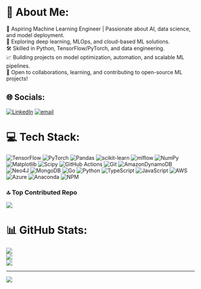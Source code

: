 # 💫 About Me:
🚀 Aspiring Machine Learning Engineer | Passionate about AI, data science, and model deployment.<br>
🔬 Exploring deep learning, MLOps, and cloud-based ML solutions.<br>
🛠️ Skilled in Python, TensorFlow/PyTorch, and data engineering.<br>
📈 Building projects on model optimization, automation, and scalable ML pipelines.<br>
🤝 Open to collaborations, learning, and contributing to open-source ML projects!<br>


## 🌐 Socials:
[![LinkedIn](https://img.shields.io/badge/LinkedIn-%230077B5.svg?logo=linkedin&logoColor=white)](https://www.linkedin.com/in/pavan-balaji-kumar/) [![email](https://img.shields.io/badge/Email-D14836?logo=gmail&logoColor=white)](mailto:pavanbalaji22@gmail.com) 

# 💻 Tech Stack:
![TensorFlow](https://img.shields.io/badge/TensorFlow-%23FF6F00.svg?style=plastic&logo=TensorFlow&logoColor=white) ![PyTorch](https://img.shields.io/badge/PyTorch-%23EE4C2C.svg?style=plastic&logo=PyTorch&logoColor=white) ![Pandas](https://img.shields.io/badge/pandas-%23150458.svg?style=plastic&logo=pandas&logoColor=white) ![scikit-learn](https://img.shields.io/badge/scikit--learn-%23F7931E.svg?style=plastic&logo=scikit-learn&logoColor=white) ![mlflow](https://img.shields.io/badge/mlflow-%23d9ead3.svg?style=plastic&logo=numpy&logoColor=blue) ![NumPy](https://img.shields.io/badge/numpy-%23013243.svg?style=plastic&logo=numpy&logoColor=white) ![Matplotlib](https://img.shields.io/badge/Matplotlib-%23ffffff.svg?style=plastic&logo=Matplotlib&logoColor=black) ![Scipy](https://img.shields.io/badge/SciPy-%230C55A5.svg?style=plastic&logo=scipy&logoColor=%white) ![GitHub Actions](https://img.shields.io/badge/github%20actions-%232671E5.svg?style=plastic&logo=githubactions&logoColor=white) ![Git](https://img.shields.io/badge/git-%23F05033.svg?style=plastic&logo=git&logoColor=white) ![AmazonDynamoDB](https://img.shields.io/badge/Amazon%20DynamoDB-4053D6?style=plastic&logo=Amazon%20DynamoDB&logoColor=white) ![Neo4J](https://img.shields.io/badge/Neo4j-008CC1?style=plastic&logo=neo4j&logoColor=white) ![MongoDB](https://img.shields.io/badge/MongoDB-%234ea94b.svg?style=plastic&logo=mongodb&logoColor=white) ![Go](https://img.shields.io/badge/go-%2300ADD8.svg?style=plastic&logo=go&logoColor=white) ![Python](https://img.shields.io/badge/python-3670A0?style=plastic&logo=python&logoColor=ffdd54) ![TypeScript](https://img.shields.io/badge/typescript-%23007ACC.svg?style=plastic&logo=typescript&logoColor=white) ![JavaScript](https://img.shields.io/badge/javascript-%23323330.svg?style=plastic&logo=javascript&logoColor=%23F7DF1E) ![AWS](https://img.shields.io/badge/AWS-%23FF9900.svg?style=plastic&logo=amazon-aws&logoColor=white) ![Azure](https://img.shields.io/badge/azure-%230072C6.svg?style=plastic&logo=microsoftazure&logoColor=white) ![Anaconda](https://img.shields.io/badge/Anaconda-%2344A833.svg?style=plastic&logo=anaconda&logoColor=white) ![NPM](https://img.shields.io/badge/NPM-%23CB3837.svg?style=plastic&logo=npm&logoColor=white)

### 🔝 Top Contributed Repo
![](https://github-contributor-stats.vercel.app/api?username=Pavan-Balaji22&limit=5&theme=dark&combine_all_yearly_contributions=true)

# 📊 GitHub Stats:
![](https://github-readme-stats.vercel.app/api?username=Pavan-Balaji22&theme=dark&hide_border=true&include_all_commits=true&count_private=true)<br/>
![](https://nirzak-streak-stats.vercel.app/?user=Pavan-Balaji22&theme=dark&hide_border=true)<br/>
![](https://github-readme-stats.vercel.app/api/top-langs/?username=Pavan-Balaji22&theme=dark&hide_border=true&include_all_commits=true&count_private=true&layout=compact)



---
[![](https://visitcount.itsvg.in/api?id=Pavan-Balaji22&icon=1&color=1)](https://visitcount.itsvg.in)

